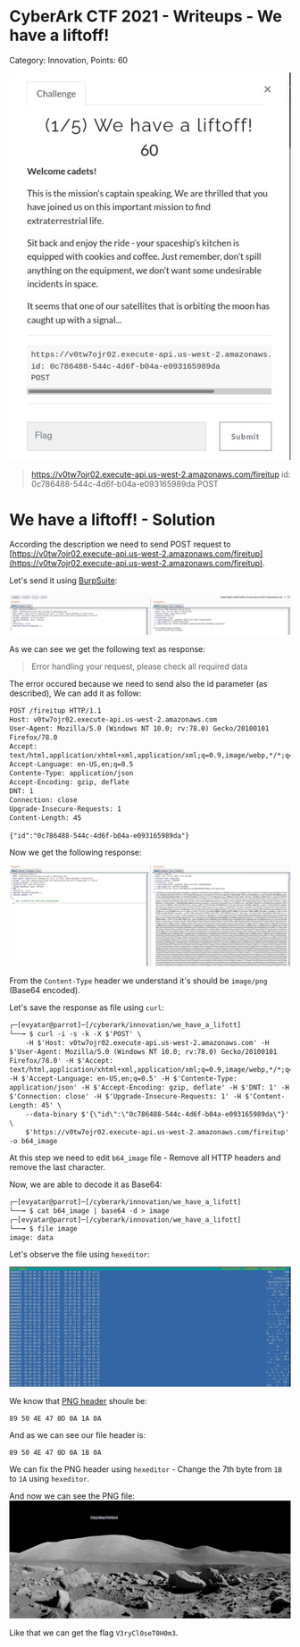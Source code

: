 # CyberArk CTF 2021 - Writeups  - We have a liftoff!

Category: Innovation, Points: 60

![info.JPG](images/info.JPG)

>https://v0tw7ojr02.execute-api.us-west-2.amazonaws.com/fireitup
>id: 0c786488-544c-4d6f-b04a-e093165989da
>POST

# We have a liftoff! - Solution

According the description we need to send POST request to [https://v0tw7ojr02.execute-api.us-west-2.amazonaws.com/fireitup](https://v0tw7ojr02.execute-api.us-west-2.amazonaws.com/fireitup).

Let's send it using [BurpSuite](https://portswigger.net/burp):

![post.JPG](images/post.JPG)

As we can see we get the following text as response:
>Error handling your request, please check all required data

The error occured because we need to send also the id parameter (as described), We can add it as follow:
```HTTP
POST /fireitup HTTP/1.1
Host: v0tw7ojr02.execute-api.us-west-2.amazonaws.com
User-Agent: Mozilla/5.0 (Windows NT 10.0; rv:78.0) Gecko/20100101 Firefox/78.0
Accept: text/html,application/xhtml+xml,application/xml;q=0.9,image/webp,*/*;q=0.8
Accept-Language: en-US,en;q=0.5
Contente-Type: application/json
Accept-Encoding: gzip, deflate
DNT: 1
Connection: close
Upgrade-Insecure-Requests: 1
Content-Length: 45

{"id":"0c786488-544c-4d6f-b04a-e093165989da"}
``` 

Now we get the following response:

![b64.JPG](images/b64.JPG)

From the ```Content-Type``` header we understand it's should be ```image/png``` (Base64 encoded).

Let's save the response as file using ```curl```:
```console
┌─[evyatar@parrot]─[/cyberark/innovation/we_have_a_lifott]
└──╼ $ curl -i -s -k -X $'POST' \
    -H $'Host: v0tw7ojr02.execute-api.us-west-2.amazonaws.com' -H $'User-Agent: Mozilla/5.0 (Windows NT 10.0; rv:78.0) Gecko/20100101 Firefox/78.0' -H $'Accept: text/html,application/xhtml+xml,application/xml;q=0.9,image/webp,*/*;q=0.8' -H $'Accept-Language: en-US,en;q=0.5' -H $'Contente-Type: application/json' -H $'Accept-Encoding: gzip, deflate' -H $'DNT: 1' -H $'Connection: close' -H $'Upgrade-Insecure-Requests: 1' -H $'Content-Length: 45' \
    --data-binary $'{\"id\":\"0c786488-544c-4d6f-b04a-e093165989da\"}' \
    $'https://v0tw7ojr02.execute-api.us-west-2.amazonaws.com/fireitup' -o b64_image
```

At this step we need to edit ```b64_image``` file - Remove all HTTP headers and remove the last character.

Now, we are able to decode it as Base64:
```console
┌─[evyatar@parrot]─[/cyberark/innovation/we_have_a_lifott]
└──╼ $ cat b64_image | base64 -d > image
┌─[evyatar@parrot]─[/cyberark/innovation/we_have_a_lifott]
└──╼ $ file image 
image: data
```

Let's observe the file using ```hexeditor```:

![hexeditor.JPG](images/hexeditor.JPG)

We know that [PNG header](https://en.wikipedia.org/wiki/List_of_file_signatures) shoule be:
```
89 50 4E 47 0D 0A 1A 0A 
```

And as we can see our file header is:
```
89 50 4E 47 0D 0A 1B 0A
```

We can fix the PNG header using ```hexeditor``` - Change the 7th byte from ```1B``` to ```1A``` using ```hexeditor```.

And now we can see the PNG file:
![flag.PNG](images/flag.PNG)

Like that we can get the flag ```V3ryCl0seT0H0m3```.

